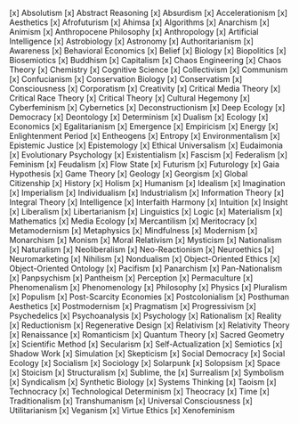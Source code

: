 
[x] Absolutism
[x] Abstract Reasoning
[x] Absurdism
[x] Accelerationism
[x] Aesthetics
[x] Afrofuturism
[x] Ahimsa
[x] Algorithms
[x] Anarchism
[x] Animism
[x] Anthropocene Philosophy
[x] Anthropology
[x] Artificial Intelligence
[x] Astrobiology
[x] Astronomy
[x] Authoritarianism
[x] Awareness
[x] Behavioral Economics
[x] Belief
[x] Biology
[x] Biopolitics
[x] Biosemiotics
[x] Buddhism
[x] Capitalism
[x] Chaos Engineering
[x] Chaos Theory
[x] Chemistry
[x] Cognitive Science
[x] Collectivism
[x] Communism
[x] Confucianism
[x] Conservation Biology
[x] Conservatism
[x] Consciousness
[x] Corporatism
[x] Creativity
[x] Critical Media Theory
[x] Critical Race Theory
[x] Critical Theory
[x] Cultural Hegemony
[x] Cyberfeminism
[x] Cybernetics
[x] Deconstructionism
[x] Deep Ecology
[x] Democracy
[x] Deontology
[x] Determinism
[x] Dualism
[x] Ecology
[x] Economics
[x] Egalitarianism
[x] Emergence
[x] Empiricism
[x] Energy
[x] Enlightenment Period
[x] Entheogens
[x] Entropy
[x] Environmentalism
[x] Epistemic Justice
[x] Epistemology
[x] Ethical Universalism
[x] Eudaimonia
[x] Evolutionary Psychology
[x] Existentialism
[x] Fascism
[x] Federalism
[x] Feminism
[x] Feudalism
[x] Flow State
[x] Futurism
[x] Futurology
[x] Gaia Hypothesis
[x] Game Theory
[x] Geology
[x] Georgism
[x] Global Citizenship
[x] History
[x] Holism
[x] Humanism
[x] Idealism
[x] Imagination
[x] Imperialism
[x] Individualism
[x] Industrialism
[x] Information Theory
[x] Integral Theory
[x] Intelligence
[x] Interfaith Harmony
[x] Intuition
[x] Insight
[x] Liberalism
[x] Libertarianism
[x] Linguistics
[x] Logic
[x] Materialism
[x] Mathematics
[x] Media Ecology
[x] Mercantilism
[x] Meritocracy
[x] Metamodernism
[x] Metaphysics
[x] Mindfulness
[x] Modernism
[x] Monarchism
[x] Monism
[x] Moral Relativism
[x] Mysticism
[x] Nationalism
[x] Naturalism
[x] Neoliberalism
[x] Neo-Reactionism
[x] Neuroethics
[x] Neuromarketing
[x] Nihilism
[x] Nondualism
[x] Object-Oriented Ethics
[x] Object-Oriented Ontology
[x] Pacifism
[x] Panarchism
[x] Pan-Nationalism
[x] Panpsychism
[x] Pantheism
[x] Perception
[x] Permaculture
[x] Phenomenalism
[x] Phenomenology
[x] Philosophy
[x] Physics
[x] Pluralism
[x] Populism
[x] Post-Scarcity Economies
[x] Postcolonialism
[x] Posthuman Aesthetics
[x] Postmodernism
[x] Pragmatism
[x] Progressivism
[x] Psychedelics
[x] Psychoanalysis
[x] Psychology
[x] Rationalism
[x] Reality
[x] Reductionism
[x] Regenerative Design
[x] Relativism
[x] Relativity Theory
[x] Renaissance
[x] Romanticism
[x] Quantum Theory
[x] Sacred Geometry
[x] Scientific Method
[x] Secularism
[x] Self-Actualization
[x] Semiotics
[x] Shadow Work
[x] Simulation
[x] Skepticism
[x] Social Democracy
[x] Social Ecology
[x] Socialism
[x] Sociology
[x] Solarpunk
[x] Solopsism
[x] Space
[x] Stoicism
[x] Structuralism
[x] Sublime, the
[x] Surrealism
[x] Symbolism
[x] Syndicalism
[x] Synthetic Biology
[x] Systems Thinking
[x] Taoism
[x] Technocracy
[x] Technological Determinism
[x] Theocracy
[x] Time
[x] Traditionalism
[x] Transhumanism
[x] Universal Consciousness
[x] Utilitarianism
[x] Veganism
[x] Virtue Ethics
[x] Xenofeminism

